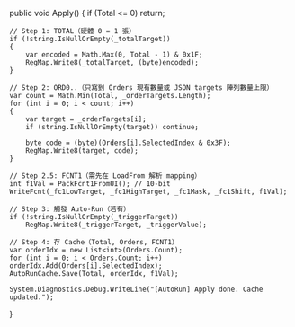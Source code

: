 public void Apply()
{
    if (Total <= 0) return;

    // Step 1: TOTAL（硬體 0 = 1 張）
    if (!string.IsNullOrEmpty(_totalTarget))
    {
        var encoded = Math.Max(0, Total - 1) & 0x1F;
        RegMap.Write8(_totalTarget, (byte)encoded);
    }

    // Step 2: ORD0..（只寫到 Orders 現有數量或 JSON targets 陣列數量上限）
    var count = Math.Min(Total, _orderTargets.Length);
    for (int i = 0; i < count; i++)
    {
        var target = _orderTargets[i];
        if (string.IsNullOrEmpty(target)) continue;

        byte code = (byte)(Orders[i].SelectedIndex & 0x3F);
        RegMap.Write8(target, code);
    }

    // Step 2.5: FCNT1（需先在 LoadFrom 解析 mapping）
    int f1Val = PackFcnt1FromUI(); // 10-bit
    WriteFcnt(_fc1LowTarget, _fc1HighTarget, _fc1Mask, _fc1Shift, f1Val);

    // Step 3: 觸發 Auto-Run（若有）
    if (!string.IsNullOrEmpty(_triggerTarget))
        RegMap.Write8(_triggerTarget, _triggerValue);

    // Step 4: 存 Cache（Total, Orders, FCNT1）
    var orderIdx = new List<int>(Orders.Count);
    for (int i = 0; i < Orders.Count; i++) orderIdx.Add(Orders[i].SelectedIndex);
    AutoRunCache.Save(Total, orderIdx, f1Val);

    System.Diagnostics.Debug.WriteLine("[AutoRun] Apply done. Cache updated.");
}